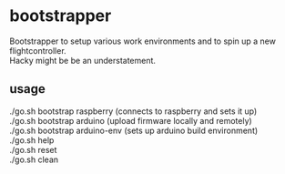 # bootstrapper
Bootstrapper to setup various work environments and to spin up a new flightcontroller.\
Hacky might be be an understatement.

## usage
./go.sh bootstrap raspberry (connects to raspberry and sets it up)\
./go.sh bootstrap arduino (upload firmware locally and remotely)\
./go.sh bootstrap arduino-env (sets up arduino build environment)\
./go.sh help\
./go.sh reset\
./go.sh clean

